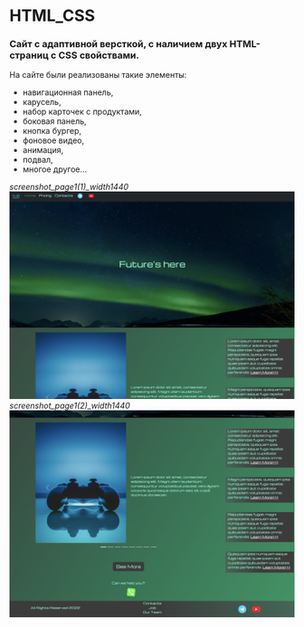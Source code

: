# HTML_CSS

### Сайт с адаптивной версткой, с наличием двух HTML-страниц с CSS свойствами. 

На сайте были реализованы такие элементы:
- навигационная панель, 
- карусель,
- набор карточек с продуктами,
- боковая панель,
- кнопка бургер,
- фоновое видео,
- анимация,
- подвал,
- многое другое… 

*screenshot_page1(1)_width1440*
![screenshot_1_1_1](https://github.com/daxa28/HTML_CSS/blob/main/photo_for_readme/1.1.1.png)
*screenshot_page1(2)_width1440*
![screenshot_1_1_2](https://github.com/daxa28/HTML_CSS/blob/main/photo_for_readme/1.1.2.png)
